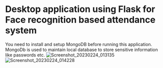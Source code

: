 # Desktop application using Flask for Face recognition based attendance system
You need to install and setup MongoDB before running this application. 
MongoDb is used to maintain local database to store sensitive information like passwords etc.
![Screenshot_20230224_013135](https://user-images.githubusercontent.com/49368483/221126737-614e12db-5067-43c3-8af2-72c752fa572d.png)
![Screenshot_20230224_014228](https://user-images.githubusercontent.com/49368483/221126754-3d4aa65d-3741-4513-89db-fa6ed3872850.png)
